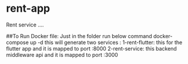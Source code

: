 # rent-app
Rent service ....

##To Run Docker file:
Just in the folder run below command
docker-compose up -d
this will generate two services :
  1-rent-flutter:
    this for the flutter app and it is mapped to port :8000
  2-rent-service:
    this backend middleware api and it is mapped to port :3000

